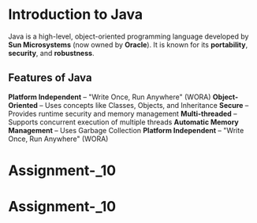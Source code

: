 # Introduction to Java

Java is a high-level, object-oriented programming language developed by **Sun Microsystems** (now owned by **Oracle**). It is known for its **portability**, **security**, and **robustness**.

## Features of Java

**Platform Independent** – "Write Once, Run Anywhere" (WORA)
**Object-Oriented** – Uses concepts like Classes, Objects, and Inheritance
**Secure** – Provides runtime security and memory management
**Multi-threaded** – Supports concurrent execution of multiple threads
**Automatic Memory Management** – Uses Garbage Collection
**Platform Independent** – "Write Once, Run Anywhere" (WORA)


# Assignment-_10
# Assignment-_10
